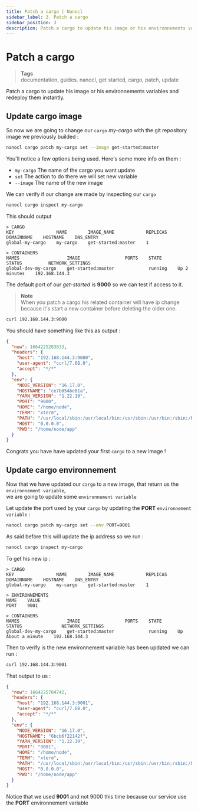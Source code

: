 ```yaml
---
title: Patch a cargo | Nanocl
sidebar_label: 3. Patch a cargo
sidebar_position: 3
description: Patch a cargo to update his image or his environnements variables and redeploy them instantly.
---
```


# Patch a cargo
> **Tags** <br />
> documentation, guides. nanocl, get started, cargo, patch, update

Patch a cargo to update his image or his environnements variables and redeploy them instantly.

## Update cargo image

So now we are going to change our `cargo` *my-cargo* with the git repository image we previously builded :

```sh
nanocl cargo patch my-cargo set --image get-started:master
```

You'll notice a few options being used. Here's some more info on them :

- `my-cargo` The name of the cargo you want update
- `set` The action to do there we will set new variable
- `--image` The name of the new image

We can verify if our change are made by inspecting our `cargo`

```sh
nanocl cargo inspect my-cargo
```

This should output

```console
> CARGO
KEY                NAME        IMAGE_NAME            REPLICAS    DOMAINNAME    HOSTNAME    DNS_ENTRY
global-my-cargo    my-cargo    get-started:master    1

> CONTAINERS
NAMES                  IMAGE                 PORTS    STATE      STATUS          NETWORK_SETTINGS
global-dev-my-cargo    get-started:master             running    Up 2 minutes    192.168.144.3
```

The default port of our *get-started* is **9000** so we can test if access to it.

> **Note** <br />
> When you patch a cargo his related container will have ip change because it's start a new container before deleting the older one.

```sh
curl 192.168.144.3:9000
```

You should have something like this as output : 

```json
{
  "now": 1664225283833,
  "headers": {
    "host": "192.168.144.3:9000",
    "user-agent": "curl/7.68.0",
    "accept": "*/*"
  },
  "env": {
    "NODE_VERSION": "16.17.0",
    "HOSTNAME": "ce7b054be81a",
    "YARN_VERSION": "1.22.19",
    "PORT": "9000",
    "HOME": "/home/node",
    "TERM": "xterm",
    "PATH": "/usr/local/sbin:/usr/local/bin:/usr/sbin:/usr/bin:/sbin:/bin",
    "HOST": "0.0.0.0",
    "PWD": "/home/node/app"
  }
}
```

Congrats you have have updated your first `cargo` to a new image !

## Update cargo environnement

Now that we have updated our `cargo` to a new image, that return us the `environnement variable`, <br />
we are going to update some `environnement variable`

Let update the port used by your `cargo` by updating the **PORT** `environnement variable` :

```sh
nanocl cargo patch my-cargo set --env PORT=9001
```

As said before this will update the ip address so we run :

```sh
nanocl cargo inspect my-cargo
```

To get his new ip :

```console
> CARGO
KEY                NAME        IMAGE_NAME            REPLICAS    DOMAINNAME    HOSTNAME    DNS_ENTRY
global-my-cargo    my-cargo    get-started:master    1

> ENVIRONNEMENTS
NAME    VALUE
PORT    9001

> CONTAINERS
NAMES                  IMAGE                 PORTS    STATE      STATUS               NETWORK_SETTINGS
global-dev-my-cargo    get-started:master             running    Up About a minute    192.168.144.3
```

Then to verify is the new environnement variable has been updated we can run :

```sh
curl 192.168.144.3:9001
```

That output to us :

```json
{
  "now": 1664225784742,
  "headers": {
    "host": "192.168.144.3:9001",
    "user-agent": "curl/7.68.0",
    "accept": "*/*"
  },
  "env": {
    "NODE_VERSION": "16.17.0",
    "HOSTNAME": "6bcb6f22142f",
    "YARN_VERSION": "1.22.19",
    "PORT": "9001",
    "HOME": "/home/node",
    "TERM": "xterm",
    "PATH": "/usr/local/sbin:/usr/local/bin:/usr/sbin:/usr/bin:/sbin:/bin",
    "HOST": "0.0.0.0",
    "PWD": "/home/node/app"
  }
}
```

Notice that we used **9001** and not 9000 this time because our service use the **PORT** environnement variable
